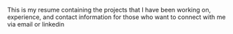 This is my resume containing the projects that I have been working on, experience, and contact information for those who want to connect with me via email or linkedin
